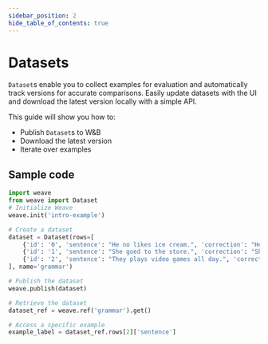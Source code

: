 ```yaml
---
sidebar_position: 2
hide_table_of_contents: true
---
```


# Datasets

`Dataset`s enable you to collect examples for evaluation and automatically track versions for accurate comparisons.
Easily update datasets with the UI and download the latest version locally with a simple API.

This guide will show you how to:
- Publish `Dataset`s to W&B
- Download the latest version
- Iterate over examples

## Sample code

```python
import weave
from weave import Dataset
# Initialize Weave
weave.init('intro-example')

# Create a dataset
dataset = Dataset(rows=[
    {'id': '0', 'sentence': "He no likes ice cream.", 'correction': "He doesn't like ice cream."},
    {'id': '1', 'sentence': "She goed to the store.", 'correction': "She went to the store."},
    {'id': '2', 'sentence': "They plays video games all day.", 'correction': "They play video games all day."}
], name='grammar')

# Publish the dataset
weave.publish(dataset)

# Retrieve the dataset
dataset_ref = weave.ref('grammar').get()

# Access a specific example
example_label = dataset_ref.rows[2]['sentence']
```
